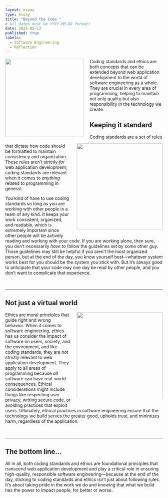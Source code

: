 ```yaml
---
layout: essay
type: essay
title: "Beyond the Code "
# All dates must be YYYY-MM-DD format!
date: 2025-05-13
published: true
labels:
  - Software Engineering
  - Reflection
---
```


<img height="250px" class="rounded" style="float: left; margin-right: 20px; margin-bottom: 20px;" src="https://res.cloudinary.com/jerrick/image/upload/c_scale,f_jpg,q_auto/a3e47wjih6jh8ilxwxcz.jpg">

Coding standards and ethics are both concepts that can be extended beyond web application development to the world of software engineering as a whole. They are crucial in every area of programming, helping to maintain not only quality but also responsibility in the technology we create.

## Keeping it standard

<img height="275px" class="rounded" style="float: right; margin-left: 20px; margin-bottom: 20px;" src="https://www.shutterstock.com/image-photo/bengal-cat-holding-open-notepad-600nw-2197247449.jpg">

Coding standards are a set of rules that dictate how code should be formatted to maintain consistency and organization. These rules aren’t strictly _for_ web application development; coding standards are relevant when it comes to _anything_ related to programming in general.

You kind of have to use coding standards so long as you are working with other people in a team of any kind. It keeps your work consistent, organized, and readable, which is extremely important since other people will be actively reading and working with your code. If you are working alone, then sure, you don’t necessarily _have_ to follow the guidelines set by some other guy. Those guidelines may still be helpful if you aren’t the most organized person, but at the end of the day, you know yourself best—whatever system works best for you should be the system you stick with. But it’s always good to anticipate that your code may one day be read by other people, and you don’t want to complicate that experience.
  
<br>
<hr>

## Not just a virtual world

<img height="275px" class="rounded" style="float: right; margin-left: 20px; margin-bottom: 20px;" src="https://thumbs.dreamstime.com/b/cat-conscience-good-angel-kitty-bad-devil-which-will-choose-poor-trying-to-decide-whether-be-well-behaved-cause-145449979.jpg">

Ethics are moral principles that guide right and wrong behavior. When it comes to software engineering, ethics has us consider the impact of software on users, society, and the environment, and like coding standards, they are not strictly relevant to web application development. They apply to all areas of programming because _all_ software can have real-world consequences. Ethical considerations might include things like respecting user privacy, writing secure code, or avoiding practices that exploit users. Ultimately, ethical practices in software engineering ensure that the technology we build serves the greater good, upholds trust, and minimizes harm, regardless of the application.

<br>
<hr>

## The bottom line…

All in all, both coding standards and ethics are foundational principles that transcend web application development and play a critical role in ensuring high-quality, responsible software engineering—because at the end of the day, sticking to coding standards and ethics isn’t just about following rules. It’s about taking pride in the work we do and knowing that what we build has the power to impact people, for better or worse.
